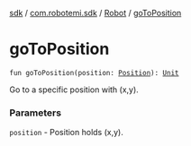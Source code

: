 [sdk](../../index.md) / [com.robotemi.sdk](../index.md) / [Robot](index.md) / [goToPosition](./go-to-position.md)

# goToPosition

`fun goToPosition(position: `[`Position`](../../com.robotemi.sdk.navigation.model/-position/index.md)`): `[`Unit`](https://kotlinlang.org/api/latest/jvm/stdlib/kotlin/-unit/index.html)

Go to a specific position with (x,y).

### Parameters

`position` - Position holds (x,y).